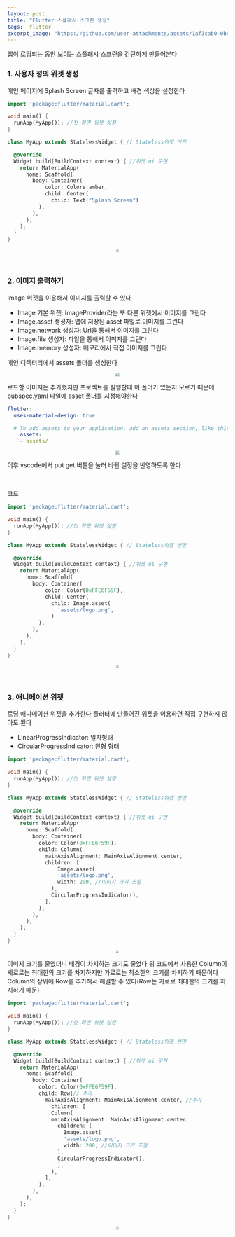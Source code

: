 ```yaml
---
layout: post
title: "Flutter 스플래시 스크린 생성"
tags:  flutter 
excerpt_image: "https://github.com/user-attachments/assets/1af3cab0-0b68-45da-8d59-59f4e9d132dd"
---
```


앱이 로딩되는 동안 보이는 스플래시 스크린을 간단하게 만들어본다

### 1. 사용자 정의 위젯 생성

메인 페이지에 Splash Screen 글자를 출력하고 배경 색상을 설정한다

``` dart
import 'package:flutter/material.dart';

void main() {
  runApp(MyApp()); //첫 화면 위젯 설정
}

class MyApp extends StatelessWidget { // Stateless위젯 선언

  @override
  Widget build(BuildContext context) { //위젯 ui 구현
    return MaterialApp(
      home: Scaffold(
        body: Container(
            color: Colors.amber,
            child: Center(
              child: Text("Splash Screen")
          ),
        ),
      ),
    );
  }
}
```

<center>
<img src="https://github.com/user-attachments/assets/352331f3-84b6-4762-ac9d-83e71c7ba1d4" style="zoom:40%;">
</center>

&nbsp;

### 2. 이미지 출력하기

Image 위젯을 이용해서 이미지를 출력할 수 있다 

- Image 기본 위젯: ImageProvider라는 또 다른 위젯에서 이미지를 그린다
- Image.asset 생성자: 앱에 저장된 asset 파일로 이미지를 그린다
- Image.network 생성자: Url을 통해서 이미지를 그린다
- Image.file 생성자: 파일을 통해서 이미지를 그린다
- Image.memory 생성자: 메모리에서 직접 이미지를 그린다

메인 디렉터리에서 assets 폴더를 생성한다

<center>
<img src="https://github.com/user-attachments/assets/c1d96351-fce8-4916-a991-8382a3efc855" style="zoom:50%;">
</center>

로드할 이미지는 추가했지만 프로젝트를 실행할때 이 폴더가 있는지 모르기 때문에 pubspec.yaml 파일에 asset 폴더를 지정해야한다

``` yaml
flutter:
  uses-material-design: true

  # To add assets to your application, add an assets section, like this:
	assets:
  	- assets/
```

<center>
<img src="https://github.com/user-attachments/assets/1d899094-1f38-40fe-8448-507f4d01763b" style="zoom:50%;">
</center>

이후 vscode에서 put get 버튼을 눌러 바뀐 설정을 반영하도록 한다

&nbsp;

코드

``` dart
import 'package:flutter/material.dart';

void main() {
  runApp(MyApp()); //첫 화면 위젯 설정
}

class MyApp extends StatelessWidget { // Stateless위젯 선언

  @override
  Widget build(BuildContext context) { //위젯 ui 구현
    return MaterialApp(
      home: Scaffold(
        body: Container(
            color: Color(0xFFE6F59F),
            child: Center(
              child: Image.asset(
                'assets/logo.png',
              )
          ),
        ),
      ),
    );
  }
}
```

<center>
<img src="https://github.com/user-attachments/assets/f6e3d6f2-f980-48fd-8a39-fa03d5c1bc38" style="zoom:40%;">
</center>

&nbsp;

### 3. 애니메이션 위젯

로딩 애니메이션 위젯을 추가한다 플러터에 만들어진 위젯을 이용하면 직접 구현하지 않아도 된다

* LinearProgressIndicator: 일자형태
* CircularProgressIndicator: 원형 형태

``` dart
import 'package:flutter/material.dart';

void main() {
  runApp(MyApp()); //첫 화면 위젯 설정
}

class MyApp extends StatelessWidget { // Stateless위젯 선언

  @override
  Widget build(BuildContext context) { //위젯 ui 구현
    return MaterialApp(
      home: Scaffold(
        body: Container(
          color: Color(0xFFE6F59F),
          child: Column(
            mainAxisAlignment: MainAxisAlignment.center,
            children: [
                Image.asset(
                'assets/logo.png',
                width: 200, //이미지 크기 조절
              ),
              CircularProgressIndicator(),
            ],
          ),
        ),
      ),
    );
  }
}
```

<center>
<img src="https://github.com/user-attachments/assets/2b053a49-e560-4360-ae0e-c504a2857598" style="zoom:40%;">
</center>

이미지 크기를 줄였더니 배경이 차지하는 크기도 줄었다 위 코드에서 사용한 Column이 세로로는 최대한의 크기를 차지하지만 가로로는 최소한의 크기를 차지하기 때문이다 Column의 상위에 Row를 추가해서 해결할 수 있다(Row는 가로로 최대한의 크기를 차지하기 때문)

``` dart
import 'package:flutter/material.dart';

void main() {
  runApp(MyApp()); //첫 화면 위젯 설정
}

class MyApp extends StatelessWidget { // Stateless위젯 선언

  @override
  Widget build(BuildContext context) { //위젯 ui 구현
    return MaterialApp(
      home: Scaffold(
        body: Container(
          color: Color(0xFFE6F59F),
          child: Row(// 추가
            mainAxisAlignment: MainAxisAlignment.center, //추가
              children: [
              Column(
              mainAxisAlignment: MainAxisAlignment.center,
                children: [
                  Image.asset(
                  'assets/logo.png',
                  width: 200, //이미지 크기 조절
                ),
                CircularProgressIndicator(),
                ],
              ),
            ],
          ),
        ),
      ),
    );
  }
}
```

<center>
<img src="https://github.com/user-attachments/assets/1af3cab0-0b68-45da-8d59-59f4e9d132dd" style="zoom:40%;">
</center>
